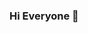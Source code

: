 ### Hi Everyone :wave:
<!--this README.md is a Personal Profile which will present at GitHub profile.

test

